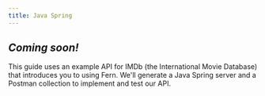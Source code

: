 ```yaml
---
title: Java Spring
---
```


<!-- markdownlint-disable MD033 MD025 MD010 -->

## _Coming soon!_

This guide uses an example API for IMDb (the International Movie Database) that introduces you to using Fern. We'll generate a Java Spring server and a Postman collection to implement and test our API.
